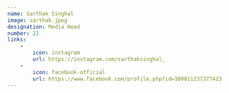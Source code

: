 ```yaml
---
name: Sarthak Singhal
image: sarthak.jpeg
designation: Media Head
number: 22
links:
    -
        icon: instagram
        url: https://instagram.com/sarthaksinghal_
    -
        icon: facebook-official
        url: https://www.facebook.com/profile.php?id=100011237377423
---
```

